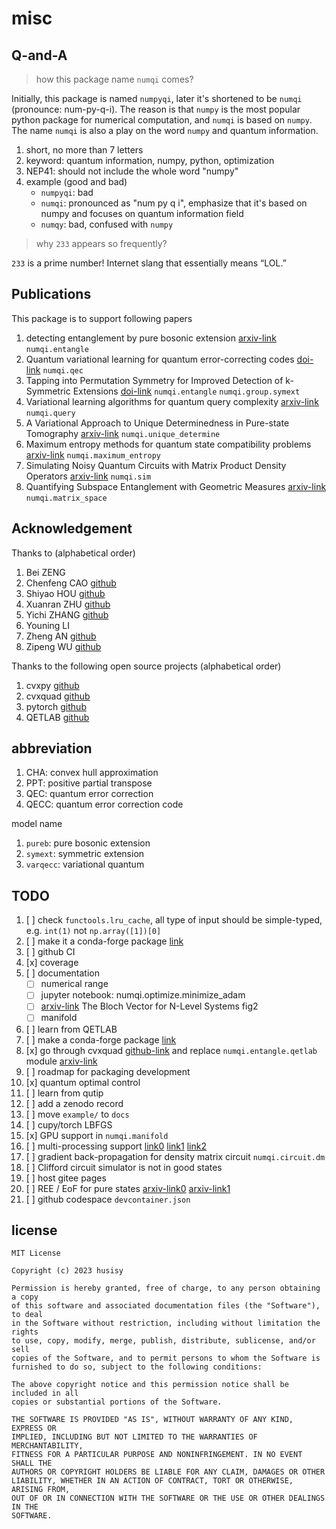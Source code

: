 # misc

## Q-and-A

> how this package name `numqi` comes?

Initially, this package is named `numpyqi`, later it's shortened to be `numqi` (pronounce: num-py-q-i). The reason is that `numpy` is the most popular python package for numerical computation, and `numqi` is based on `numpy`. The name `numqi` is also a play on the word `numpy` and quantum information.

1. short, no more than 7 letters
2. keyword: quantum information, numpy, python, optimization
3. NEP41: should not include the whole word "numpy"
4. example (good and bad)
    * `numpyqi`: bad
    * `numqi`: pronounced as "num py q i", emphasize that it's based on numpy and focuses on quantum information field
    * `numqy`: bad, confused with `numpy`

> why `233` appears so frequently?

`233` is a prime number! Internet slang that essentially means “LOL.”

## Publications

This package is to support following papers

1. detecting entanglement by pure bosonic extension [arxiv-link](https://arxiv.org/abs/2209.10934) `numqi.entangle`
2. Quantum variational learning for quantum error-correcting codes [doi-link](https://doi.org/10.22331/q-2022-10-06-828) `numqi.qec`
3. Tapping into Permutation Symmetry for Improved Detection of k-Symmetric Extensions [doi-link](https://doi.org/10.3390/e25101425) `numqi.entangle` `numqi.group.symext`
4. Variational learning algorithms for quantum query complexity [arxiv-link](https://arxiv.org/abs/2205.07449) `numqi.query`
5. A Variational Approach to Unique Determinedness in Pure-state Tomography [arxiv-link](https://arxiv.org/abs/2305.10811) `numqi.unique_determine`
6. Maximum entropy methods for quantum state compatibility problems [arxiv-link](https://arxiv.org/abs/2207.11645) `numqi.maximum_entropy`
7. Simulating Noisy Quantum Circuits with Matrix Product Density Operators [arxiv-link](https://arxiv.org/abs/2004.02388) `numqi.sim`
8. Quantifying Subspace Entanglement with Geometric Measures [arxiv-link](https://arxiv.org/abs/2311.10353) `numqi.matrix_space`

## Acknowledgement

Thanks to (alphabetical order)

1. Bei ZENG
2. Chenfeng CAO [github](https://github.com/caochenfeng)
3. Shiyao HOU [github](https://github.com/houbigdream)
4. Xuanran ZHU [github](https://github.com/Sunny-Zhu-613)
5. Yichi ZHANG [github](https://github.com/Yichi-Lionel-Cheung)
6. Youning LI
7. Zheng AN [github](https://github.com/Plmono)
8. Zipeng WU [github](https://github.com/wuzp15)

Thanks to the following open source projects (alphabetical order)

1. cvxpy [github](https://github.com/cvxpy/cvxpy)
2. cvxquad [github](https://github.com/hfawzi/cvxquad)
3. pytorch [github](https://github.com/pytorch/pytorch)
4. QETLAB [github](https://github.com/nathanieljohnston/QETLAB)

## abbreviation

1. CHA: convex hull approximation
2. PPT: positive partial transpose
3. QEC: quantum error correction
4. QECC: quantum error correction code

model name

1. `pureb`: pure bosonic extension
2. `symext`: symmetric extension
3. `varqecc`: variational quantum

## TODO

1. [ ] check `functools.lru_cache`, all type of input should be simple-typed, e.g. `int(1)` not `np.array([1])[0]`
2. [ ] make it a conda-forge package [link](https://conda-forge.org/docs/maintainer/adding_pkgs.html#the-staging-process)
3. [ ] github CI
4. [x] coverage
5. [ ] documentation
    * [ ] numerical range
    * [ ] jupyter notebook: numqi.optimize.minimize_adam
    * [ ] [arxiv-link](https://arxiv.org/abs/quant-ph/0301152) The Bloch Vector for N-Level Systems fig2
    * [ ] manifold
6. [ ] learn from QETLAB
7. [ ] make a conda-forge package [link](https://conda-forge.org/docs/maintainer/adding_pkgs.html#the-staging-process)
8. [x] go through cvxquad [github-link](https://github.com/hfawzi/cvxquad) and replace `numqi.entangle.qetlab` module [arxiv-link](https://arxiv.org/abs/1705.00812)
9. [ ] roadmap for packaging development
10. [x] quantum optimal control
11. [ ] learn from qutip
12. [ ] add a zenodo record
13. [ ] move `example/` to `docs`
14. [ ] cupy/torch LBFGS
15. [x] GPU support in `numqi.manifold`
16. [ ] multi-processing support [link0](https://github.com/pytorch/pytorch/wiki/Autograd-and-Fork) [link1](https://github.com/numpy/numpy/issues/11826) [link2](https://github.com/joblib/threadpoolctl)
17. [ ] gradient back-propagation for density matrix circuit `numqi.circuit.dm`
18. [ ] Clifford circuit simulator is not in good states
19. [ ] host gitee pages
20. [ ] REE / EoF for pure states [arxiv-link0](https://arxiv.org/abs/2009.04982) [arxiv-link1](https://arxiv.org/abs/quant-ph/0409009)
21. [ ] github codespace `devcontainer.json`

## license

```text
MIT License

Copyright (c) 2023 husisy

Permission is hereby granted, free of charge, to any person obtaining a copy
of this software and associated documentation files (the "Software"), to deal
in the Software without restriction, including without limitation the rights
to use, copy, modify, merge, publish, distribute, sublicense, and/or sell
copies of the Software, and to permit persons to whom the Software is
furnished to do so, subject to the following conditions:

The above copyright notice and this permission notice shall be included in all
copies or substantial portions of the Software.

THE SOFTWARE IS PROVIDED "AS IS", WITHOUT WARRANTY OF ANY KIND, EXPRESS OR
IMPLIED, INCLUDING BUT NOT LIMITED TO THE WARRANTIES OF MERCHANTABILITY,
FITNESS FOR A PARTICULAR PURPOSE AND NONINFRINGEMENT. IN NO EVENT SHALL THE
AUTHORS OR COPYRIGHT HOLDERS BE LIABLE FOR ANY CLAIM, DAMAGES OR OTHER
LIABILITY, WHETHER IN AN ACTION OF CONTRACT, TORT OR OTHERWISE, ARISING FROM,
OUT OF OR IN CONNECTION WITH THE SOFTWARE OR THE USE OR OTHER DEALINGS IN THE
SOFTWARE.
```
